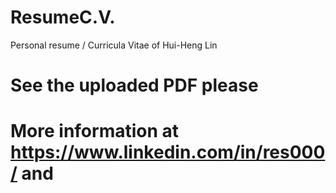# ResumeC.V.
Personal resume / Curricula Vitae of Hui-Heng Lin

# See the uploaded PDF please
# More information at https://www.linkedin.com/in/res000/  and  
